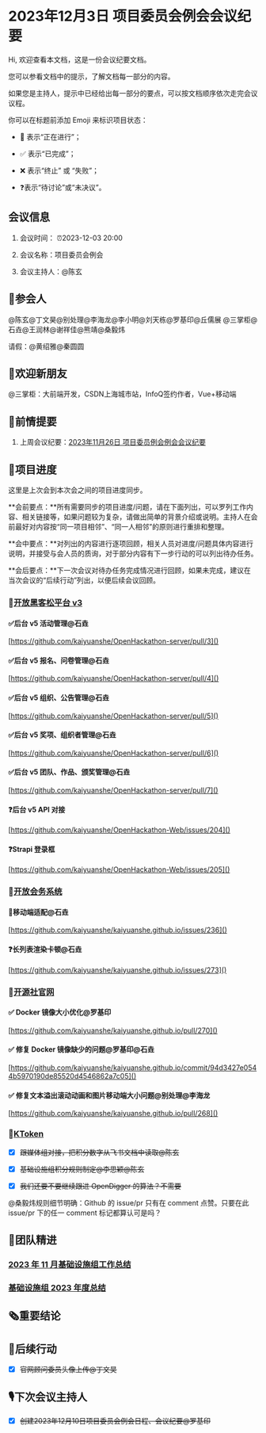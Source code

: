 # 2023年12月3日 项目委员会例会会议纪要

<div class="callout">

Hi, 欢迎查看本文档，这是一份会议纪要文档。

您可以参看文档中的提示，了解文档每一部分的内容。

如果您是主持人，提示中已经给出每一部分的要点，可以按文档顺序依次走完会议议程。



你可以在标题前添加 Emoji 来标识项目状态：

- 🚧 表示“正在进行”；

- ✅ 表示“已完成”；

- ❌ 表示“终止” 或 “失败”；

- ❓表示“待讨论”或“未决议”。

</div>

## 会议信息

1. 会议时间： ⏰2023-12-03 20:00 

2. 会议名称：项目委员会例会

3. 会议主持人：@陈玄



## 👤参会人

@陈玄@丁文昊@别处理@李海龙@李小明@刘天栋@罗基印@丘儒展 @三掌柜@石垚@王润林@谢祥佳@熊靖@桑毅炜

请假：@黄绍雅@秦圆圆

## 👏欢迎新朋友

@三掌柜：大前端开发，CSDN上海城市站，InfoQ签约作者，Vue\+移动端

## 📄前情提要

1. 上周会议纪要：[2023年11月26日 项目委员例会例会会议纪要](https://kaiyuanshe.feishu.cn/wiki/EIuQw7kgyi7iV6kU9YsczVBrnne) 

## 🚧项目进度

<div class="callout">

这里是上次会到本次会之间的项目进度同步。

**会前要点：**所有需要同步的项目进度/问题，请在下面列出，可以罗列工作内容、相关链接等，如果问题较为复杂，请做出简单的背景介绍或说明。主持人在会前最好对内容按“同一项目相邻”、“同一人相邻”的原则进行重排和整理。

**会中要点：**对列出的内容进行逐项回顾，相关人员对进度/问题具体内容进行说明，并接受与会人员的质询，对于部分内容有下一步行动的可以列出待办任务。

**会后要点：**下一次会议对待办任务完成情况进行回顾，如果未完成，建议在当次会议的“后续行动”列出，以便后续会议回顾。

</div>

### 🚧[开放黑客松平台 v3](https://kaiyuanshe.feishu.cn/wiki/UPrXwO0XailyQVkv4lGcED8inBe)

#### ✅后台 v5 活动管理@石垚

[https://github.com/kaiyuanshe/OpenHackathon-server/pull/3]()

#### ✅后台 v5 报名、问卷管理@石垚

[https://github.com/kaiyuanshe/OpenHackathon-server/pull/4]()

#### ✅后台 v5 组织、公告管理@石垚

[https://github.com/kaiyuanshe/OpenHackathon-server/pull/5]()

#### ✅后台 v5 奖项、组织者管理@石垚

[https://github.com/kaiyuanshe/OpenHackathon-server/pull/6]()

#### ✅后台 v5 团队、作品、颁奖管理@石垚

[https://github.com/kaiyuanshe/OpenHackathon-server/pull/7]()

#### ❓后台 v5 API 对接

[https://github.com/kaiyuanshe/OpenHackathon-Web/issues/204]()

#### ❓Strapi 登录框

[https://github.com/kaiyuanshe/OpenHackathon-Web/issues/205]()

### 🚧[开放会务系统](https://kaiyuanshe.feishu.cn/wiki/wikcnuUsRHqJF0qhShySwECmWlx)

#### 🚧移动端适配@石垚

[https://github.com/kaiyuanshe/kaiyuanshe.github.io/issues/236]()

#### ❓长列表渲染卡顿@石垚

[https://github.com/kaiyuanshe/kaiyuanshe.github.io/issues/273]()

### 🚧[开源社官网](https://kaiyuanshe.feishu.cn/wiki/wikcn6FQGVV8q9FZk9F3rTPKaFe)

#### ✅ Docker 镜像大小优化@罗基印

[https://github.com/kaiyuanshe/kaiyuanshe.github.io/pull/270]()

#### ✅ 修复 Docker 镜像缺少的问题@罗基印@石垚

[https://github.com/kaiyuanshe/kaiyuanshe.github.io/commit/94d3427e0544b5970190de85520d4546862a7c05]()

#### ✅ 修复文本溢出滚动动画和图片移动端大小问题@别处理@李海龙

[https://github.com/kaiyuanshe/kaiyuanshe.github.io/pull/268]()

### 🚧[KToken](https://kaiyuanshe.feishu.cn/wiki/wikcnnpaFGG3anuwxIfsp4M9c0c)

* [x] ~~跟媒体组对接，把积分数字从飞书文档中读取@陈玄~~

* [x] ~~基础设施组积分规则制定@李思颖@陈玄~~

* [x] ~~我们还要不要继续跟进 OpenDigger 的算法？不需要~~

@桑毅炜规则细节明确：Github 的 issue/pr 只有在 comment 点赞。只要在此 issue/pr 下的任一 comment 标记都算认可是吗？

## 🤼团队精进 

### [2023 年 11 月基础设施组工作总结](https://kaiyuanshe.feishu.cn/wiki/OBrgwUWx5iYUdhkh8hycSKD8neb)

### [基础设施组 2023 年度总结](https://kaiyuanshe.feishu.cn/wiki/QjqEwxpv3iSAlFkD3mGcapLHnWf)

## 🗞️重要结论



## 🤺后续行动

* [x] ~~官网顾问委员头像上传@丁文昊~~

## 🎙️下次会议主持人

* [x] ~~创建2023年12月10日项目委员会例会日程、会议纪要@罗基印~~



